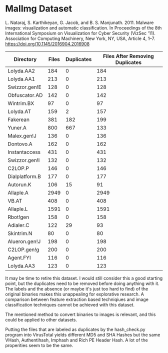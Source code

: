 # MalImg Dataset

L. Nataraj, S. Karthikeyan, G. Jacob, and B. S. Manjunath. 2011. Malware images: visualization and automatic classification. In Proceedings of the 8th International Symposium on Visualization for Cyber Security (VizSec '11). Association for Computing Machinery, New York, NY, USA, Article 4, 1–7. https://doi.org/10.1145/2016904.2016908

| Directory | Files | Duplicates | Files After Removing Duplicates |
|------------|-------|-------------|-------------------------------|
| Lolyda.AA2 | 184 | 0 | 184 |
| Lolyda.AA1 | 213 | 0 | 213 |
| Swizzor.gen!E | 128 | 0 | 128 |
| Obfuscator.AD | 142 | 0 | 142 |
| Wintrim.BX | 97 | 0 | 97 |
| Lolyda.AT | 159 | 2 | 157 |
| Fakerean | 381 | 182 | 199 |
| Yuner.A | 800 | 667 | 133 |
| Malex.gen!J | 136 | 0 | 136 |
| Dontovo.A | 162 | 0 | 162 |
| Instantaccess | 431 | 0 | 431 |
| Swizzor.gen!I | 132 | 0 | 132 |
| C2LOP.P | 146 | 0 | 146 |
| Dialplatform.B | 177 | 0 | 177 |
| Autorun.K | 106 | 15 | 91 |
| Allaple.A | 2949 | 0 | 2949 |
| VB.AT | 408 | 0 | 408 |
| Allaple.L | 1591 | 0 | 1591 |
| Rbot!gen | 158 | 0 | 158 |
| Adialer.C | 122 | 29 | 93 |
| Skintrim.N | 80 | 0 | 80 |
| Alueron.gen!J | 198 | 0 | 198 |
| C2LOP.gen!g | 200 | 0 | 200 |
| Agent.FYI | 116 | 0 | 116 |
| Lolyda.AA3 | 123 | 0 | 123 |


It may be time to retire this dataset. I would still consider this a good starting point, but the duplicates need to be removed before doing anything with it. The labels and the absence (or maybe it's just too hard to find) of the original binaries makes this unappealing for explorative research. A comparison between feature extraction based techniqiues and image classification techniques cannot be achieved with this dataset.

The mentioned method to convert binaries to images is relevant, and this could be applied to other datasets.

Putting the files that are labeled as duplicates by the hash_check.py program into VirusTotal yields different MD5 and SHA Hashes but the same VHash, Authentihash, Imphash and Rich PE Header Hash. A lot of the properities seem to be the same.